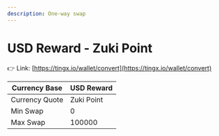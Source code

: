 ```yaml
---
description: One-way swap
---
```


# USD Reward - Zuki Point

👉 Link: [https://tingx.io/wallet/convert](https://tingx.io/wallet/convert)

| Currency Base  | USD Reward  |
| -------------- | ----------- |
| Currency Quote | Zuki Point  |
| Min Swap       | 0           |
| Max Swap       | 100000      |
